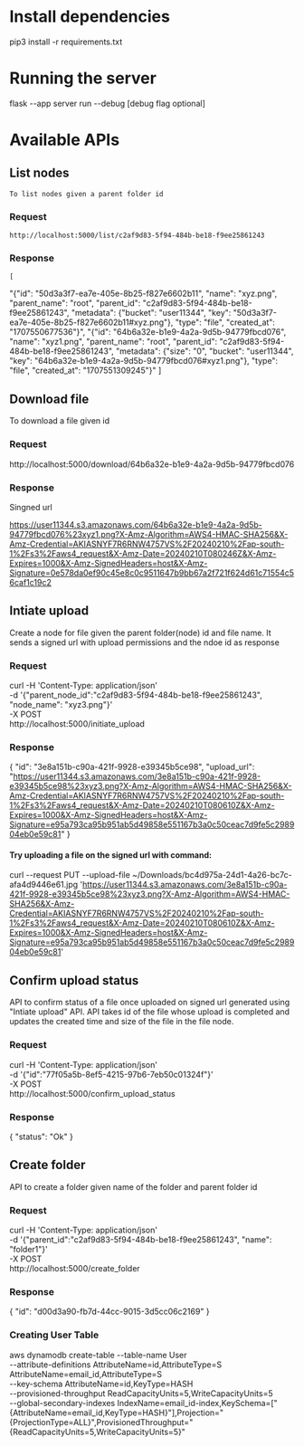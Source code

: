 # Install dependencies

 pip3 install -r requirements.txt 

 # Running the server

 flask --app server run --debug [debug flag optional]

 # Available APIs

 ## List nodes

	To list nodes given a parent folder id

 ### Request
	http://localhost:5000/list/c2af9d83-5f94-484b-be18-f9ee25861243

 ### Response

 	[
  "{\"id\": \"50d3a3f7-ea7e-405e-8b25-f827e6602b11\", \"name\": \"xyz.png\", \"parent_name\": \"root\", \"parent_id\": \"c2af9d83-5f94-484b-be18-f9ee25861243\", \"metadata\": {\"bucket\": \"user11344\", \"key\": \"50d3a3f7-ea7e-405e-8b25-f827e6602b11#xyz.png\"}, \"type\": \"file\", \"created_at\": \"1707550677536\"}",
  "{\"id\": \"64b6a32e-b1e9-4a2a-9d5b-94779fbcd076\", \"name\": \"xyz1.png\", \"parent_name\": \"root\", \"parent_id\": \"c2af9d83-5f94-484b-be18-f9ee25861243\", \"metadata\": {\"size\": \"0\", \"bucket\": \"user11344\", \"key\": \"64b6a32e-b1e9-4a2a-9d5b-94779fbcd076#xyz1.png\"}, \"type\": \"file\", \"created_at\": \"1707551309245\"}"
   ]

## Download file

To download a file given id

### Request

http://localhost:5000/download/64b6a32e-b1e9-4a2a-9d5b-94779fbcd076

### Response

Singned url

https://user11344.s3.amazonaws.com/64b6a32e-b1e9-4a2a-9d5b-94779fbcd076%23xyz1.png?X-Amz-Algorithm=AWS4-HMAC-SHA256&X-Amz-Credential=AKIASNYF7R6RNW4757VS%2F20240210%2Fap-south-1%2Fs3%2Faws4_request&X-Amz-Date=20240210T080246Z&X-Amz-Expires=1000&X-Amz-SignedHeaders=host&X-Amz-Signature=0e578da0ef90c45e8c0c9511647b9bb67a2f721f624d61c71554c56caf1c19c2


## Intiate upload


Create a node for file given the parent folder(node) id and file name. It sends a signed url with upload permissions and the ndoe id as response

### Request

curl -H 'Content-Type: application/json' \
-d '{"parent_node_id":"c2af9d83-5f94-484b-be18-f9ee25861243", "node_name": "xyz3.png"}' \
 -X POST \
http://localhost:5000/initiate_upload


### Response
{
  "id": "3e8a151b-c90a-421f-9928-e39345b5ce98",
  "upload_url": "https://user11344.s3.amazonaws.com/3e8a151b-c90a-421f-9928-e39345b5ce98%23xyz3.png?X-Amz-Algorithm=AWS4-HMAC-SHA256&X-Amz-Credential=AKIASNYF7R6RNW4757VS%2F20240210%2Fap-south-1%2Fs3%2Faws4_request&X-Amz-Date=20240210T080610Z&X-Amz-Expires=1000&X-Amz-SignedHeaders=host&X-Amz-Signature=e95a793ca95b951ab5d49858e551167b3a0c50ceac7d9fe5c298904eb0e59c81"
}


#### Try uploading a file on the signed url with command:

curl --request PUT --upload-file ~/Downloads/bc4d975a-24d1-4a26-bc7c-afa4d9446e61.jpg 'https://user11344.s3.amazonaws.com/3e8a151b-c90a-421f-9928-e39345b5ce98%23xyz3.png?X-Amz-Algorithm=AWS4-HMAC-SHA256&X-Amz-Credential=AKIASNYF7R6RNW4757VS%2F20240210%2Fap-south-1%2Fs3%2Faws4_request&X-Amz-Date=20240210T080610Z&X-Amz-Expires=1000&X-Amz-SignedHeaders=host&X-Amz-Signature=e95a793ca95b951ab5d49858e551167b3a0c50ceac7d9fe5c298904eb0e59c81' 


## Confirm upload status

API to confirm status of a file once uploaded on signed url generated using "Intiate upload" API. API takes id of the file whose upload is completed and updates the created time and size of the file in the file node.

### Request

curl -H 'Content-Type: application/json' \
-d '{"id":"77f05a5b-8ef5-4215-97b6-7eb50c01324f"}' \
 -X POST \
http://localhost:5000/confirm_upload_status


### Response

{
  "status": "Ok"
}


## Create folder

API to create a folder given name of the folder and parent folder id

### Request

curl -H 'Content-Type: application/json' \
-d '{"parent_id":"c2af9d83-5f94-484b-be18-f9ee25861243", "name": "folder1"}' \
 -X POST \
http://localhost:5000/create_folder



### Response

{
  "id": "d00d3a90-fb7d-44cc-9015-3d5cc06c2169"
}




### Creating User Table
aws dynamodb create-table --table-name User \
    --attribute-definitions AttributeName=id,AttributeType=S AttributeName=email_id,AttributeType=S \
    --key-schema AttributeName=id,KeyType=HASH \
    --provisioned-throughput ReadCapacityUnits=5,WriteCapacityUnits=5 \
    --global-secondary-indexes IndexName=email_id-index,KeySchema=["{AttributeName=email_id,KeyType=HASH}"],Projection="{ProjectionType=ALL}",ProvisionedThroughput="{ReadCapacityUnits=5,WriteCapacityUnits=5}"
